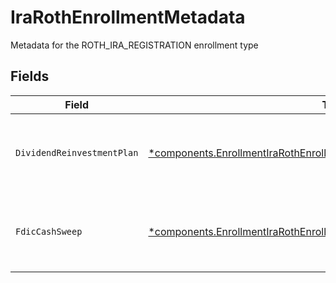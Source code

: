 # IraRothEnrollmentMetadata

Metadata for the ROTH_IRA_REGISTRATION enrollment type


## Fields

| Field                                                                                                                                                             | Type                                                                                                                                                              | Required                                                                                                                                                          | Description                                                                                                                                                       | Example                                                                                                                                                           |
| ----------------------------------------------------------------------------------------------------------------------------------------------------------------- | ----------------------------------------------------------------------------------------------------------------------------------------------------------------- | ----------------------------------------------------------------------------------------------------------------------------------------------------------------- | ----------------------------------------------------------------------------------------------------------------------------------------------------------------- | ----------------------------------------------------------------------------------------------------------------------------------------------------------------- |
| `DividendReinvestmentPlan`                                                                                                                                        | [*components.EnrollmentIraRothEnrollmentMetadataDividendReinvestmentPlan](../../models/components/enrollmentirarothenrollmentmetadatadividendreinvestmentplan.md) | :heavy_minus_sign:                                                                                                                                                | Option to auto-enroll in Dividend Reinvestment; defaults to true                                                                                                  | DIVIDEND_REINVESTMENT_ENROLL                                                                                                                                      |
| `FdicCashSweep`                                                                                                                                                   | [*components.EnrollmentIraRothEnrollmentMetadataFdicCashSweep](../../models/components/enrollmentirarothenrollmentmetadatafdiccashsweep.md)                       | :heavy_minus_sign:                                                                                                                                                | Option to auto-enroll in FDIC cash sweep; defaults to true                                                                                                        | FDIC_CASH_SWEEP_ENROLL                                                                                                                                            |